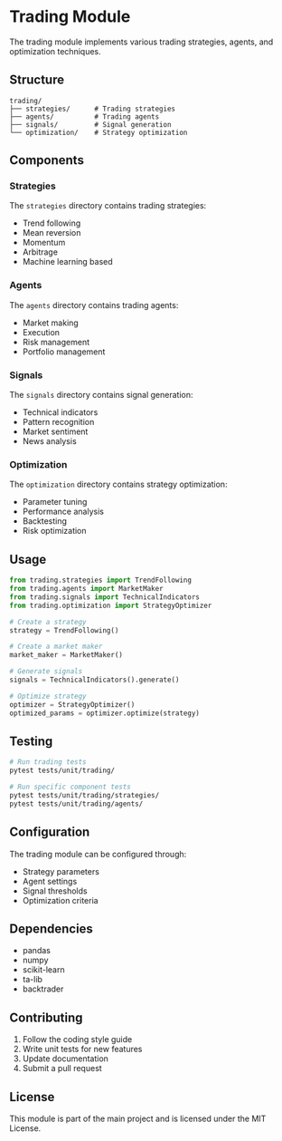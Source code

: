 # Trading Module

The trading module implements various trading strategies, agents, and optimization techniques.

## Structure

```
trading/
├── strategies/      # Trading strategies
├── agents/          # Trading agents
├── signals/         # Signal generation
└── optimization/    # Strategy optimization
```

## Components

### Strategies

The `strategies` directory contains trading strategies:
- Trend following
- Mean reversion
- Momentum
- Arbitrage
- Machine learning based

### Agents

The `agents` directory contains trading agents:
- Market making
- Execution
- Risk management
- Portfolio management

### Signals

The `signals` directory contains signal generation:
- Technical indicators
- Pattern recognition
- Market sentiment
- News analysis

### Optimization

The `optimization` directory contains strategy optimization:
- Parameter tuning
- Performance analysis
- Backtesting
- Risk optimization

## Usage

```python
from trading.strategies import TrendFollowing
from trading.agents import MarketMaker
from trading.signals import TechnicalIndicators
from trading.optimization import StrategyOptimizer

# Create a strategy
strategy = TrendFollowing()

# Create a market maker
market_maker = MarketMaker()

# Generate signals
signals = TechnicalIndicators().generate()

# Optimize strategy
optimizer = StrategyOptimizer()
optimized_params = optimizer.optimize(strategy)
```

## Testing

```bash
# Run trading tests
pytest tests/unit/trading/

# Run specific component tests
pytest tests/unit/trading/strategies/
pytest tests/unit/trading/agents/
```

## Configuration

The trading module can be configured through:
- Strategy parameters
- Agent settings
- Signal thresholds
- Optimization criteria

## Dependencies

- pandas
- numpy
- scikit-learn
- ta-lib
- backtrader

## Contributing

1. Follow the coding style guide
2. Write unit tests for new features
3. Update documentation
4. Submit a pull request

## License

This module is part of the main project and is licensed under the MIT License. 